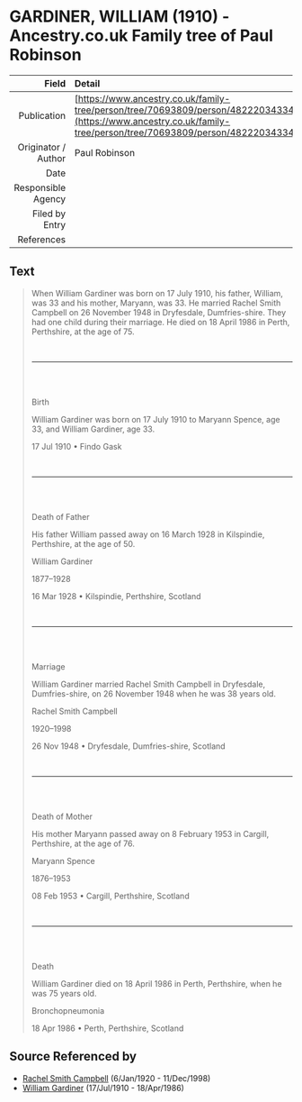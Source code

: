﻿---
layout: page
permalink: /sources/s74475196
---

# GARDINER, WILLIAM (1910) - Ancestry.co.uk Family tree of Paul Robinson

Field | Detail
---:|:---
Publication | [https://www.ancestry.co.uk/family-tree/person/tree/70693809/person/48222034334/story](https://www.ancestry.co.uk/family-tree/person/tree/70693809/person/48222034334/story)
Originator / Author | Paul Robinson
Date | 
Responsible Agency | 
Filed by Entry | 
References | 

## Text

> When William Gardiner was born on 17 July 1910, his father, William, was 33 and his mother, Maryann, was 33. He married Rachel Smith Campbell on 26 November 1948 in Dryfesdale, Dumfries-shire. They had one child during their marriage. He died on 18 April 1986 in Perth, Perthshire, at the age of 75.
>
> <br/>
>
> ---
>
> <br/>
>
> <br/>
>
> Birth
>
> William Gardiner was born on 17 July 1910 to Maryann Spence, age 33, and William Gardiner, age 33.
>
> 17 Jul 1910 • Findo Gask
>
> <br/>
>
> ---
>
> <br/>
>
> <br/>
>
> Death of Father
>
> His father William passed away on 16 March 1928 in Kilspindie, Perthshire, at the age of 50.
>
> William Gardiner
>
> 1877–1928
>
> 16 Mar 1928 • Kilspindie, Perthshire, Scotland
>
> <br/>
>
> ---
>
> <br/>
>
> <br/>
>
> Marriage
>
> William Gardiner married Rachel Smith Campbell in Dryfesdale, Dumfries-shire, on 26 November 1948 when he was 38 years old.
>
> Rachel Smith Campbell
>
> 1920–1998
>
> 26 Nov 1948 • Dryfesdale, Dumfries-shire, Scotland
>
> <br/>
>
> ---
>
> <br/>
>
> <br/>
>
> Death of Mother
>
> His mother Maryann passed away on 8 February 1953 in Cargill, Perthshire, at the age of 76.
>
> Maryann Spence
>
> 1876–1953
>
> 08 Feb 1953 • Cargill, Perthshire, Scotland
>
> <br/>
>
> ---
>
> <br/>
>
> <br/>
>
> Death
>
> William Gardiner died on 18 April 1986 in Perth, Perthshire, when he was 75 years old.
>
> Bronchopneumonia
>
> 18 Apr 1986 • Perth, Perthshire, Scotland
>

## Source Referenced by

* [Rachel Smith Campbell](../people/@40394043@-rachel-smith-campbell-b1920-1-6-d1998-12-11.md) (6/Jan/1920 - 11/Dec/1998)
* [William Gardiner](../people/@29232511@-william-gardiner-b1910-7-17-d1986-4-18.md) (17/Jul/1910 - 18/Apr/1986)
